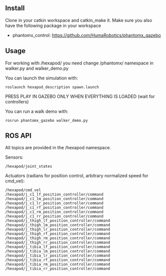 ## Install

Clone in your catkin workspace and catkin_make it.
Make sure you also have the following package in your workspace
* phantomx_control: https://github.com/HumaRobotics/phantomx_gazebo

## Usage

For working with /hexapod/ you need change /phantomx/ namespace in walker.py and walker_demo.py

You can launch the simulation with:

    roslaunch hexapod_description spawn.launch
    
PRESS PLAY IN GAZEBO ONLY WHEN EVERYTHING IS LOADED (wait for controllers)

You can run a walk demo with:

    rosrun phantomx_gazebo walker_demo.py

## ROS API

All topics are provided in the /hexapod namespace.

Sensors:

    /hexapod/joint_states

Actuators (radians for position control, arbitrary normalized speed for cmd_vel):

    /hexapod/cmd_vel
    /hexapod/j_c1_lf_position_controller/command
    /hexapod/j_c1_lm_position_controller/command
    /hexapod/j_c1_lr_position_controller/command
    /hexapod/j_c1_rf_position_controller/command
    /hexapod/j_c1_rm_position_controller/command
    /hexapod/j_c1_rr_position_controller/command
    /hexapod/j_thigh_lf_position_controller/command
    /hexapod/j_thigh_lm_position_controller/command
    /hexapod/j_thigh_lr_position_controller/command
    /hexapod/j_thigh_rf_position_controller/command
    /hexapod/j_thigh_rm_position_controller/command
    /hexapod/j_thigh_rr_position_controller/command
    /hexapod/j_tibia_lf_position_controller/command
    /hexapod/j_tibia_lm_position_controller/command
    /hexapod/j_tibia_lr_position_controller/command
    /hexapod/j_tibia_rf_position_controller/command
    /hexapod/j_tibia_rm_position_controller/command
    /hexapod/j_tibia_rr_position_controller/command
